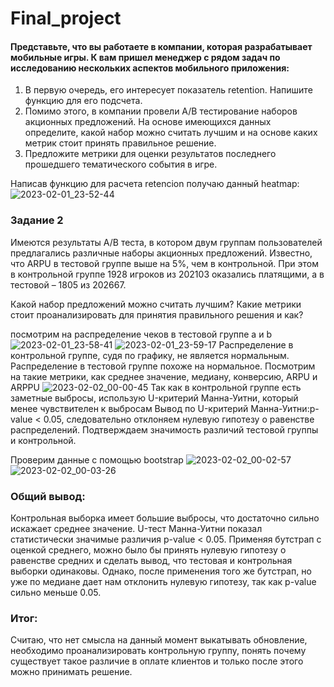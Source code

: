 # Final_project
####    Представьте, что вы работаете в компании, которая разрабатывает мобильные игры. К вам пришел менеджер с рядом задач по исследованию нескольких аспектов мобильного приложения:
 1) В первую очередь, его интересует показатель retention. Напишите функцию для его подсчета.
 2) Помимо этого, в компании провели A/B тестирование наборов акционных предложений. На основе имеющихся данных определите, какой набор можно считать лучшим и на основе каких метрик стоит принять правильное решение.
 3) Предложите метрики для оценки результатов последнего прошедшего тематического события в игре.


Написав функцию для расчета retencion получаю данный heatmap:
![2023-02-01_23-52-44](https://user-images.githubusercontent.com/122619433/216161312-311c001a-2310-4e0e-8f10-e2a860f85051.png)

### Задание 2
Имеются результаты A/B теста, в котором двум группам пользователей предлагались различные наборы акционных предложений. Известно, что ARPU в тестовой группе выше на 5%, чем в контрольной. При этом в контрольной группе 1928 игроков из 202103 оказались платящими, а в тестовой – 1805 из 202667.

Какой набор предложений можно считать лучшим? Какие метрики стоит проанализировать для принятия правильного решения и как?

посмотрим на распределение чеков в тестовой группе а и b
![2023-02-01_23-58-41](https://user-images.githubusercontent.com/122619433/216161966-4f7a2540-d5db-4011-9b22-6691c468676d.png)
![2023-02-01_23-59-17](https://user-images.githubusercontent.com/122619433/216162102-91cbf1ad-625a-496a-a43a-4e5f09fdd44c.png)
Распределение в контрольной группе, судя по графику, не является нормальным.   Распределение в тестовой группе похоже на нормальное. Посмотрим на такие метрики, как среднее значение, медиану, конверсию, ARPU и ARPPU
![2023-02-02_00-00-45](https://user-images.githubusercontent.com/122619433/216162393-a31202c1-8b9f-4730-9e41-8f6888667479.png)
Так как в контрольной группе есть заметные выбросы, использую U-критерий Манна-Уитни, который менее чувствителен к выбросам
Вывод по U-критерий Манна-Уитни:p-value < 0.05, следовательно отклоняем нулевую гипотезу о равенстве распределений. Подтверждаем значимость различий тестовой группы и контрольной.

Проверим данные с помощью bootstrap
![2023-02-02_00-02-57](https://user-images.githubusercontent.com/122619433/216162788-d2d6c79d-b7ca-4579-b903-ccf7f6a78ad7.png)
![2023-02-02_00-03-26](https://user-images.githubusercontent.com/122619433/216162858-fec6fa2d-b761-46eb-a722-119710d0bad9.png)

### Общий вывод:
Контрольная выборка имеет большие выбросы, что достаточно сильно искажает среднее значение.
U-тест Манна-Уитни показал статистически значимые различия p-value < 0.05.
Применяя бутстрап с оценкой среднего, можно было бы принять нулевую гипотезу о равенстве средних и сделать вывод, что тестовая и контрольная выборки одинаковы. Однако, после применения того же бутстрап, но уже по медиане дает нам отклонить нулевую гипотезу, так как p-value сильно меньше 0.05.
### Итог:
Считаю, что нет смысла на данный момент выкатывать обновление, необходимо проанализировать контрольную группу, понять почему существует такое различие в оплате клиентов и только после этого можно принимать решение.
